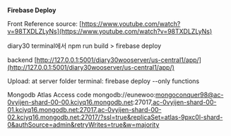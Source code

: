 **Firebase Deploy**

Front
Reference source: [https://www.youtube.com/watch?v=98TXDLZLyNs](https://www.youtube.com/watch?v=98TXDLZLyNs)

diary30 terminal에서 npm run build > firebase deploy

backend
[http://127.0.0.1:5001/diary30wooserver/us-central1/app/](http://127.0.0.1:5001/diary30wooserver/us-central1/app/)

Upload: at server folder terminal:  firebase deploy --only functions

Mongodb Atlas
Access code
mongodb://eunewoo:mongoconquer98@ac-0vyijen-shard-00-00.kciyq16.mongodb.net:27017,[ac-0vyijen-shard-00-01.kciyq16.mongodb.net:27017](http://ac-0vyijen-shard-00-01.kciyq16.mongodb.net:27017/),[ac-0vyijen-shard-00-02.kciyq16.mongodb.net:27017/?ssl=true&replicaSet=atlas-9pxc0l-shard-0&authSource=admin&retryWrites=true&w=majority](http://ac-0vyijen-shard-00-02.kciyq16.mongodb.net:27017/?ssl=true&replicaSet=atlas-9pxc0l-shard-0&authSource=admin&retryWrites=true&w=majority)